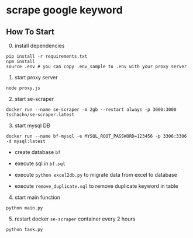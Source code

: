 # scrape google keyword

## How To Start

0. install dependencies

```
pip install -r requirements.txt
npm install
source .env # you can copy .env_sample to .env with your proxy server
```

1. start proxy server

```
node proxy.js
```

2. start se-scraper

```
docker run --name se-scraper -m 2gb --restart always -p 3000:3000 tschachn/se-scraper:latest
```

3. start mysql DB

```
docker run --name bf-mysql -e MYSQL_ROOT_PASSWORD=123456 -p 3306:3306 -d mysql:latest
```

- create database `bf`

- execute sql in `bf.sql`

- execute `python excel2db.py` to migrate data from excel to database

- execute `remove_duplicate.sql` to remove duplicate keyword in table

4. start main function

```
python main.py
```

5. restart docker `se-scraper` container every 2 hours

```
python task.py
```
